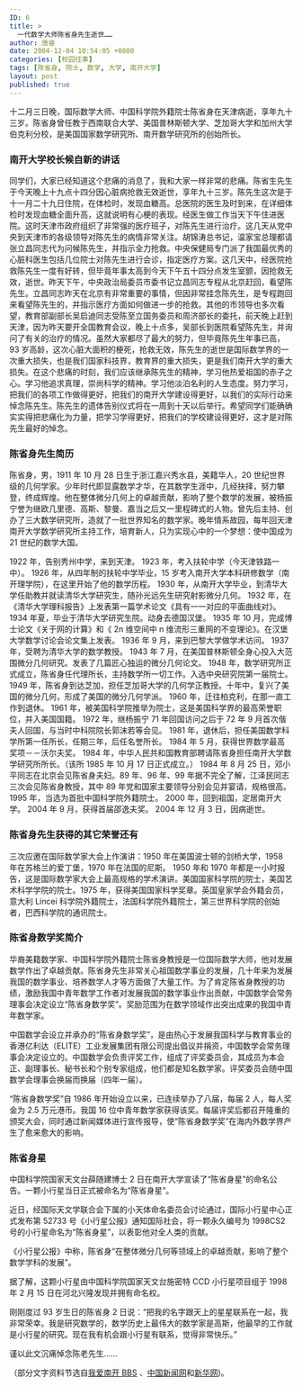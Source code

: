 ```yaml
---
ID: 6
title: >
  一代数学大师陈省身先生逝世……
author: 唐睿
date: 2004-12-04 10:54:05 +0800
categories: [校园往事]
tags: [陈省身, 院士, 数学, 大学, 南开大学]
layout: post
published: true
---
```


十二月三日晚，国际数学大师、中国科学院外籍院士陈省身在天津病逝，享年九十三岁。陈省身曾任教于西南联合大学、美国普林斯顿大学、芝加哥大学和加州大学伯克利分校，是美国国家数学研究所、南开数学研究所的创始所长。

### 南开大学校长候自新的讲话

同学们，大家已经知道这个悲痛的消息了，我和大家一样非常的悲痛。陈省生先生于今天晚上十九点十四分因心脏病抢救无效逝世，享年九十三岁。陈先生这次是于十一月二十九日住院，在体检时，发现血糖高。总医院的医生及时到来，在详细体检时发现血糖全面升高，这就说明有心梗的表现。经医生做工作当天下午住进医院。这时天津市政府组织了非常强的医疗班子，对陈先生进行治疗。这几天从党中央到天津市的各级领导对陈先生的病情非常关注。胡锦涛总书记，温家宝总理都请张立昌同志代为问候陈先生，并指示全力抢救。中央保健局专门派了我国最优秀的心脏科医生包括几位院士对陈先生进行会诊，指定医疗方案。这几天中，经医院抢救陈先生一度有好转，但毕竟年事太高到今天下午五十四分点发生室颤，因抢救无效，逝世。昨天下午，中央政治局委员市委书记立昌同志专程从北京赶回，看望陈先生。立昌同志昨天在北京有非常重要的事情，但因非常挂念陈先生，是专程跑回来看望陈先生的，并指示医疗方面如何做进一步的抢救。其他的市领导也多次看望，教育部副部长吴启迪同志受陈至立国务委员和周济部长的委托，前天晚上赶到天津，因为昨天要开全国教育会议，晚上十点多，吴部长到医院看望陈先生，并询问了有关的治疗的情况。虽然大家都尽了最大的努力，但毕竟陈先生年事已高，93 岁高龄，这次心脏大面积的梗死，抢救无效，陈先生的逝世是国际数学界的一次重大损失，也是我们国家科技界，教育界的重大损失，更是我们南开大学的重大损失。在这个悲痛的时刻，我们应该继承陈先生的精神，学习他热爱祖国的赤子之心。学习他追求真理，崇尚科学的精神。学习他淡泊名利的人生态度。努力学习，把我们的各项工作做得更好，把我们的南开大学建设得更好，以我们的实际行动来悼念陈先生。陈先生的遗体告别仪式将在一周到十天以后举行。希望同学们能确确实实得把悲痛化为力量，把学习学得更好，把我们的学校建设得更好，这才是对陈先生最好的悼念。

### 陈省身先生简历

陈省身，男，1911 年 10 月 28 日生于浙江嘉兴秀水县，美籍华人，20 世纪世界级的几何学家。少年时代即显露数学才华，在其数学生涯中，几经抉择，努力攀登，终成辉煌。他在整体微分几何上的卓越贡献，影响了整个数学的发展，被杨振宁誉为继欧几里德、高斯、黎曼、嘉当之后又一里程碑式的人物。曾先后主持、创办了三大数学研究所，造就了一批世界知名的数学家。晚年情系故园，每年回天津南开大学数学研究所主持工作，培育新人，只为实现心中的一个梦想：使中国成为 21 世纪的数学大国。

1922 年，告别秀州中学，来到天津。
1923 年，考入扶轮中学（今天津铁路一中）。
1926 年，从四年制的扶轮中学毕业，15 岁考入南开大学本科研修数学（南开理学院），在这里开始了他的数学历程。
1930 年，从南开大学毕业，到清华大学任助教并就读清华大学研究生，随孙光远先生研究射影微分几何。
1932 年，在《清华大学理科报告》上发表第一篇学术论文《具有一一对应的平面曲线对》。
1934 年夏，毕业于清华大学研究生院。动身去德国汉堡。
1935 年 10 月，完成博士论文《关于网的计算》和《 2n 维空间中 n 维流形三重网的不变理论》。在汉堡大学数学讨论会论文集上发表。
1936 年 9 月，来到巴黎大学做学术访问。
1937 年，受聘为清华大学的数学教授。
1943 年 7 月，在美国普林斯顿全身心投入大范围微分几何研究。发表了几篇匠心独运的微分几何论文。
1948 年，数学研究所正式成立，陈省身任代理所长，主持数学所一切工作。入选中央研究院第一届院士。
1949 年，陈省身到达芝加，担任芝加哥大学的几何学正教授。十年中，复兴了美国的微分几何，形成了美国的微分几何学派。
1960 年，迁往柏克利，在那一直工作到退休。
1961 年，被美国科学院推举为院士，这是美国科学界的最高荣誉职位，并入美国国籍。
1972 年，继杨振宁 71 年回国访问之后于 72 年 9 月首次偕夫人回国，与当时中科院院长郭沫若等会见。
1981 年，退休后，担任美国数学科学所第一任所长，任期三年，后任名誉所长。
1984 年 5 月，获得世界数学最高奖项－－沃尔夫奖。
1984 年，中华人民共和国教育部聘请陈省身担任南开大学数学研究所所长。（该所 1985 年 10 月 17 日正式成立。）
1984 年 8 月 25 日，邓小平同志在北京会见陈省身夫妇。89 年、96 年、99 年据不完全了解，江泽民同志三次会见陈省身教授，其中 89 年党和国家主要领导分别会见并宴请，规格很高。
1995 年，当选为首批中国科学院外籍院士。
2000 年，回到祖国，定居南开大学。
2004 年 9 月，获得首届邵逸夫奖。
2004 年 12 月 3 日，因病逝世。

### 陈省身先生获得的其它荣誉还有

三次应邀在国际数学家大会上作演讲：1950 年在美国波士顿的剑桥大学，1958 年在苏格兰的爱丁堡，1970 年在法国的尼斯。 1950 年和 1970 年都是一小时报告，这是国际数学家大会上最高规格的学术演讲。美国国家科学院的院士，美国艺术科学学院的院士。1975 年，获得美国国家科学奖章。英国皇家学会外籍会员，意大利 Lincei 科学院外籍院士，法国科学院外籍院士，第三世界科学院的创始者，巴西科学院的通讯院士。

### 陈省身数学奖简介

华裔美籍数学家、中国科学院外籍院士陈省身教授是一位国际数学大师，他对发展数学作出了卓越贡献。陈省身先生非常关心祖国数学事业的发展，几十年来为发展我国的数学事业、培养数学人才等方面做了大量工作。为了肯定陈省身教授的功绩，激励我国中青年数学工作者对发展我国的数学事业作出贡献，中国数学会常务理事会决定设立“陈省身数学奖”。奖励范围为在数学领域作出突出成果的我国中青年数学家。

中国数学会设立并承办的“陈省身数学奖”，是由热心于发展我国科学与教育事业的香港亿利达（ELITE）工业发展集团有限公司提出倡议并捐资，中国数学会常务理事会决定设立的。中国数学会负责评奖工作，组成了评奖委员会，其成员为本会正、副理事长、秘书长和个别专家组成，他们都是知名数学家。评奖委员会随中国数学会理事会换届而换届（四年一届）。

“陈省身数学奖”自 1986 年开始设立以来，已连续举办了八届，每届 2 人，每人奖金为 2.5 万元港币。我国 16 位中青年数学家获得该奖。每届评奖后都召开隆重的颁奖大会，同时通过新闻媒体进行宣传报导，使“陈省身数学奖”在海内外数学界产生了愈来愈大的影响。

### 陈省身星

中国科学院国家天文台薛随建博士 2 日在南开大学宣读了“陈省身星”的命名公告。一颗小行星当日正式被命名为“陈省身星”。

近日，经国际天文学联合会下属的小天体命名委员会讨论通过，国际小行星中心正式发布第 52733 号《小行星公报》通知国际社会，将一颗永久编号为 1998CS2 号的小行星命名为“陈省身星”，以表彰他对全人类的贡献。

《小行星公报》中称，陈省身“在整体微分几何等领域上的卓越贡献，影响了整个数学学科的发展”。

据了解，这颗小行星由中国科学院国家天文台施密特 CCD 小行星项目组于 1998 年 2 月 15 日在河北兴隆发现并拥有命名权。

刚刚度过 93 岁生日的陈省身 2 日说：“把我的名字跟天上的星星联系在一起，我非常荣幸。我是研究数学的，数学历史上最伟大的数学家是高斯，他最早的工作就是小行星的研究。现在我有机会跟小行星有联系，觉得非常快乐。”

谨以此文沉痛悼念陈老先生……

（部分文字资料节选自[我爱南开 BBS](http://bbs.nankai.edu.cn/) 、[中国新闻网](http://www.chinanews.com/)和[新华网](http://www.xinhuanet.com/))。
